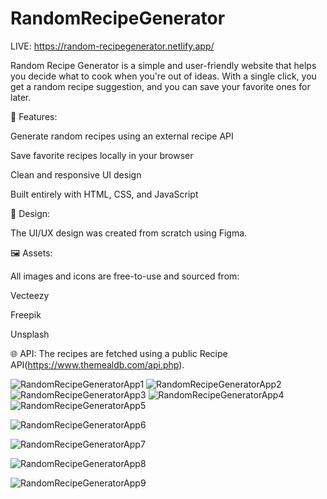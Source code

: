 # RandomRecipeGenerator

LIVE: https://random-recipegenerator.netlify.app/

Random Recipe Generator is a simple and user-friendly website that helps you decide what to cook when you're out of ideas. With a single click, you get a random recipe suggestion, and you can save your favorite ones for later.

🔧 Features:

Generate random recipes using an external recipe API

Save favorite recipes locally in your browser

Clean and responsive UI design

Built entirely with HTML, CSS, and JavaScript

🎨 Design:

The UI/UX design was created from scratch using Figma.

🖼️ Assets:

All images and icons are free-to-use and sourced from:

Vecteezy

Freepik

Unsplash

🌐 API:
The recipes are fetched using a public Recipe API(https://www.themealdb.com/api.php).

![RandomRecipeGeneratorApp1](https://github.com/user-attachments/assets/5d0c95c7-474b-49b3-ad8d-d09f3ba42629)
![RandomRecipeGeneratorApp2](https://github.com/user-attachments/assets/ede87e0d-cb7e-4545-ab41-71f229ad5cb9)
![RandomRecipeGeneratorApp3](https://github.com/user-attachments/assets/0d24fc5e-6190-439e-8a2f-2f26bf662e2a)
![RandomRecipeGeneratorApp4](https://github.com/user-attachments/assets/3dfd7dd8-e41c-44d0-b372-8b514a8461b7)
![RandomRecipeGeneratorApp5](https://github.com/user-attachments/assets/b3abcad4-233c-4aea-8999-64f69bb7d4bd)

![RandomRecipeGeneratorApp6](https://github.com/user-attachments/assets/ecddebcd-7a02-43bc-8a9c-e9329902080a)

![RandomRecipeGeneratorApp7](https://github.com/user-attachments/assets/b504e549-ed02-4efa-8b30-41c62866f52f)

![RandomRecipeGeneratorApp8](https://github.com/user-attachments/assets/9dd01c73-84e2-4ea0-9702-9865b1e72651)

![RandomRecipeGeneratorApp9](https://github.com/user-attachments/assets/c3f51cac-f11e-427d-b744-dc7df6fff3e9)
